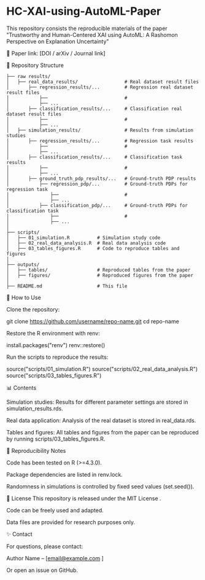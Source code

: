 # HC-XAI-using-AutoML-Paper
This repository consists the reproducible materials of the paper "Trustworthy and Human-Centered XAI using AutoML: A Rashomon Perspective on Explanation Uncertainty"

📄 Paper link: [DOI / arXiv / Journal link]

📂 Repository Structure
```
├── raw results/
│   ├── real_data_results/                 # Real dataset result files
│       ├── regression_results/...         # Regression real dataset result files
│           ├──                            # 
│           ├── ...                        
│       ├── classification_results/...     # Classification real dataset result files
│           ├──                            # 
│           ├── ...                        
│   ├── simulation_results/                # Results from simulation studies
│       ├── regression_results/...         # Regression task results
│           ├──                            # 
│           ├── ...                        
│       ├── classification_results/...     # Classification task results
│           ├──                            # 
│           ├── ...                        
│       ├── ground_truth_pdp_results/...   # Ground-truth PDP results
│           ├── regression_pdp/...         # Ground-truth PDPs for regression task
│               ├──                        # 
│               ├── ...                        
│           ├── classification_pdp/...     # Ground-truth PDPs for classification task
│               ├──                        # 
│               ├── ...                        
│
├── scripts/
│   ├── 01_simulation.R          # Simulation study code
│   ├── 02_real_data_analysis.R  # Real data analysis code
│   ├── 03_tables_figures.R      # Code to reproduce tables and figures
│
├── outputs/
│   ├── tables/                  # Reproduced tables from the paper
│   ├── figures/                 # Reproduced figures from the paper
│
├── README.md                    # This file
```
🚀 How to Use

Clone the repository:

git clone https://github.com/username/repo-name.git
cd repo-name


Restore the R environment with renv:

install.packages("renv")
renv::restore()


Run the scripts to reproduce the results:

source("scripts/01_simulation.R")
source("scripts/02_real_data_analysis.R")
source("scripts/03_tables_figures.R")

📊 Contents

Simulation studies: Results for different parameter settings are stored in simulation_results.rds.

Real data application: Analysis of the real dataset is stored in real_data.rds.

Tables and figures: All tables and figures from the paper can be reproduced by running scripts/03_tables_figures.R.

🔎 Reproducibility Notes

Code has been tested on R (>=4.3.0).

Package dependencies are listed in renv.lock.

Randomness in simulations is controlled by fixed seed values (set.seed()).

📜 License
This repository is released under the MIT License
.

Code can be freely used and adapted.

Data files are provided for research purposes only.

✨ Contact

For questions, please contact:

Author Name – [email@example.com
]

Or open an issue on GitHub.
